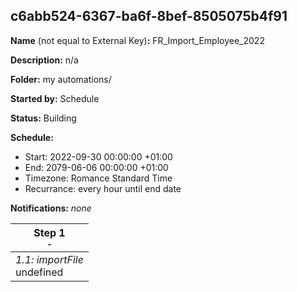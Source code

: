 ## c6abb524-6367-ba6f-8bef-8505075b4f91

**Name** (not equal to External Key)**:** FR_Import_Employee_2022

**Description:** n/a

**Folder:** my automations/

**Started by:** Schedule

**Status:** Building

**Schedule:**

* Start: 2022-09-30 00:00:00 +01:00
* End: 2079-06-06 00:00:00 +01:00
* Timezone: Romance Standard Time
* Recurrance: every hour until end date

**Notifications:** _none_


| Step 1<br>_<small>-</small>_ |
| --- |
| _1.1: importFile_<br>undefined |
